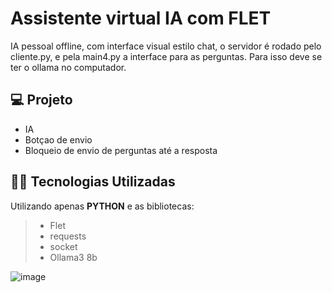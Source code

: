 # Assistente virtual IA com FLET

IA pessoal offline, com interface visual estilo chat, o servidor é rodado pelo cliente.py, e pela main4.py a interface para as perguntas.
Para isso deve se ter o ollama no computador.

## 💻 Projeto

- IA
- Botçao de envio 
- Bloqueio de envio de perguntas até a resposta

## 👨‍💻 Tecnologias Utilizadas

Utilizando apenas **PYTHON** e as bibliotecas:
> - Flet
> - requests
> - socket
> - Ollama3 8b

![image](https://github.com/LuzoGAN/Tela_IA/assets/28062741/30a2c4d9-04ee-4bea-bd17-81f9f78f0095)
